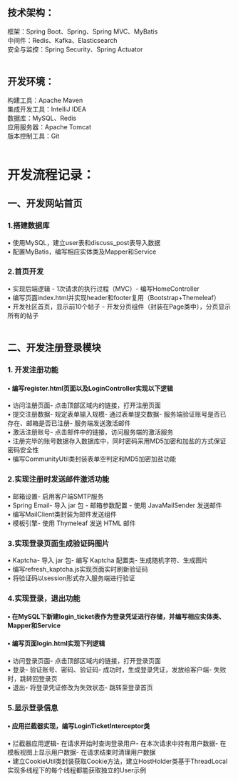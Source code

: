 ## **技术架构**：  
框架：Spring Boot、Spring、Spring MVC、MyBatis  
中间件：Redis、Kafka、Elasticsearch  
安全与监控：Spring Security、Spring Actuator
<br><br>
## **开发环境**：  
构建工具：Apache Maven  
集成开发工具：IntelliJ IDEA  
数据库：MySQL、Redis  
应用服务器：Apache Tomcat  
版本控制工具：Git  
<br>
# **开发流程记录**：  
## 一、开发网站首页  
### 1.搭建数据库<br>
• 使用MySQL，建立user表和discuss_post表导入数据  
• 配置MyBatis，编写相应实体类及Mapper和Service<br>
### 2.首页开发   
• 实现后端逻辑 - 1次请求的执行过程（MVC）- 编写HomeController   
• 编写页面index.html并实现header和footer复用（Bootstrap+Themeleaf） <br>
• 开发社区首页，显示前10个帖子 - 开发分页组件（封装在Page类中），分页显示所有的帖子  
<br>
## 二、开发注册登录模块<br>
### 1. 开发注册功能<br>
#### • 编写register.html页面以及LoginController实现以下逻辑
• 访问注册页面- 点击顶部区域内的链接，打开注册页面<br>
• 提交注册数据- 规定表单输入规模- 通过表单提交数据- 服务端验证账号是否已存在、邮箱是否已注册- 服务端发送激活邮件<br>
• 激活注册账号- 点击邮件中的链接，访问服务端的激活服务<br>
• 注册完毕的账号数据存入数据库中，同时密码采用MD5加密和加盐的方式保证密码安全性<br>
• 编写CommunityUtil类封装表单空判定和MD5加密加盐功能<br>
### 2.实现注册时发送邮件激活功能<br>
• 邮箱设置- 启用客户端SMTP服务  
• Spring Email- 导入 jar 包  - 邮箱参数配置  - 使用 JavaMailSender 发送邮件  
• 编写MailClient类封装为邮件发送组件<br>
• 模板引擎- 使用 Thymeleaf 发送 HTML 邮件  
### 3.实现登录页面生成验证码图片<br>
• Kaptcha- 导入 jar 包- 编写 Kaptcha 配置类- 生成随机字符、生成图片<br>
• 编写refresh_kaptcha.js实现页面实时刷新验证码<br>
• 将验证码以session形式存入服务端进行验证<br>
### 4.实现登录，退出功能
#### • 在MySQL下新建login_ticket表作为登录凭证进行存储，并编写相应实体类、Mapper和Service
#### • 编写页面login.html实现下列逻辑
• 访问登录页面- 点击顶部区域内的链接，打开登录页面<br>
• 登录- 验证账号、密码、验证码- 成功时，生成登录凭证，发放给客户端- 失败时，跳转回登录页<br>
• 退出- 将登录凭证修改为失效状态- 跳转至登录首页<br>
### 5.显示登录信息
#### • 应用拦截器实现，编写LoginTicketInterceptor类
• 拦截器应用逻辑- 在请求开始时查询登录用户- 在本次请求中持有用户数据- 在模板视图上显示用户数据- 在请求结束时清理用户数据<br>
• 建立CookieUtil类封装获取Cookie方法，建立HostHolder类基于ThreadLocal实现多线程下的每个线程都能获取独立的User示例
